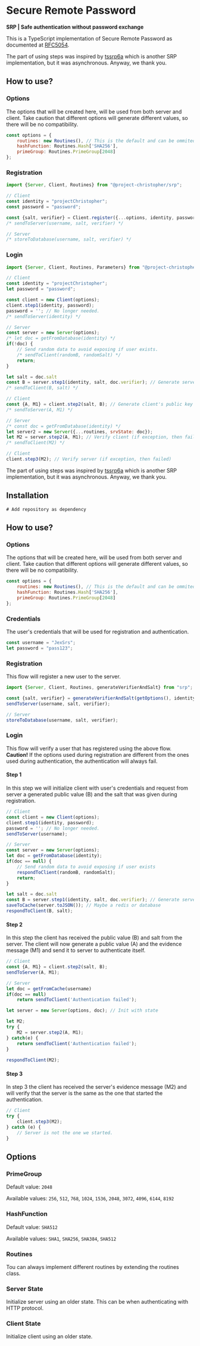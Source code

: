 # Secure Remote Password
**SRP | Safe authentication without password exchange**

This is a TypeScript implementation of Secure Remote Password as documented at [RFC5054](https://datatracker.ietf.org/doc/html/rfc5054).

The part of using steps was inspired by [tssrp6a](https://github.com/midonet/tssrp6a) which is another SRP implementation,
but it was asynchronous. Anyway, we thank you. 


## How to use?

### Options
The options that will be created here, will be used from both server and client.
Take caution that different options will generate different values, so there will be no compatibility.

```javascript
const options = {
    routines: new Routines(), // This is the default and can be ommited. You can write your own routines by inheriting the routines clss
    hashFunction: Routines.Hash['SHA256'],
    primeGroup: Routines.PrimeGroup[2048]
};
```

### Registration

```javascript
import {Server, Client, Routines} from "@project-christopher/srp";

// Client
const identity = "projectChristopher";
const password = "password";

const {salt, verifier} = Client.register({...options, identity, password});
/* sendToServer(username, salt, verifier) */

// Server
/* storeToDatabase(username, salt, verifier) */
```

### Login
```javascript
import {Server, Client, Routines, Parameters} from "@project-christopher/srp";

// Client
const identity = "projectChristopher";
let password = "password";

const client = new Client(options);
client.step1(identity, password);
password = ''; // No longer needed.
/* sendToServer(identity) */

// Server
const server = new Server(options);
/* let doc = getFromDatabase(identity) */
if(!doc) {
    // Send random data to avoid exposing if user exists.
    /* sendToClient(randomB, randomSalt) */
    return;
}

let salt = doc.salt
const B = server.step1(identity, salt, doc.verifier); // Generate server's public key
/* sendToClient(B, salt) */

// Client
const {A, M1} = client.step2(salt, B); // Generate client's public key A and client (M1) evidence.
/* sendToServer(A, M1) */

// Server
/* const doc = getFromDatabase(identity) */
let server2 = new Server({...routines, srvState: doc});
let M2 = server.step2(A, M1); // Verify client (if exception, then failed)
/* sendToClient(M2) */

// Client
client.step3(M2); // Verify server (if exception, then failed)
```


The part of using steps was inspired by [tssrp6a](https://github.com/midonet/tssrp6a) which is another SRP implementation,
but it was asynchronous. Anyway, we thank you. 

## Installation
```shell
# Add repository as dependency 
```

## How to use?

### Options
The options that will be created here, will be used from both server and client.
Take caution that different options will generate different values, so there will be no compatibility.

```javascript
const options = {
    routines: new Routines(), // This is the default and can be ommited. You can write your own routines by inheriting the routines clss
    hashFunction: Routines.Hash['SHA256'],
    primeGroup: Routines.PrimeGroup[2048]
};
```

### Credentials
The user's credentials that will be used for registration and authentication.
```javascript
const username = "JexSrs";
let password = "pass123";
```

### Registration
This flow will register a new user to the server.

```javascript
import {Server, Client, Routines, generateVerifierAndSalt} from "srp";

const {salt, verifier} = generateVerifierAndSalt(getOptions(), identity, password);
sendToServer(username, salt, verifier);

// Server
storeToDatabase(username, salt, verifier);
```

### Login
This flow will verify a user that has registered using the above flow.
__Caution!__ If the options used during registration are different from the ones used during authentication,
the authentication will always fail.

#### Step 1
In this step we will initialize client with user's credentials and request from server a generated
public value (B) and the salt that was given during registration.

```javascript
// Client
const client = new Client(options);
client.step1(identity, password);
password = ''; // No longer needed.
sendToServer(username);

// Server
const server = new Server(options);
let doc = getFromDatabase(identity);
if(doc == null) {
    // Send random data to avoid exposing if user exists
    respondToClient(randomB, randomSalt);
    return;
}

let salt = doc.salt
const B = server.step1(identity, salt, doc.verifier); // Generate server's public key
saveToCache(server.toJSON()); // Maybe a redis or database
respondToClient(B, salt);
```

#### Step 2
In this step the client has received the public value (B) and salt from the server.
The client will now generate a public value (A) and the evidence message (M1) and send it to server
to authenticate itself.

```javascript
// Client
const {A, M1} = client.step2(salt, B);
sendToServer(A, M1);

// Server
let doc = getFromCache(username)
if(doc == null)
    return sendToClient('Authentication failed');

let server = new Server(options, doc); // Init with state

let M2;
try {
    M2 = server.step2(A, M1);
} catch(e) {
    return sendToClient('Authentication failed');
}
 
respondToClient(M2);
```

#### Step 3
In step 3 the client has received the server's evidence message (M2) and will verify that the server is
the same as the one that started the authentication.

```javascript
// Client
try {
    client.step3(M2);
} catch (e) {
    // Server is not the one we started.
}
```

## Options
### PrimeGroup
Default value: `2048`

Available values: `256`, `512`, `768`, `1024`, `1536`, `2048`, `3072`, `4096`, `6144`, `8192`

### HashFunction
Default value: `SHA512`

Available values: `SHA1`, `SHA256`, `SHA384`, `SHA512`

### Routines
Tou can always implement different routines by extending the routines class.

### Server State
Initialize server using an older state. This can be when authenticating with HTTP protocol.

### Client State
Initialize client using an older state.


